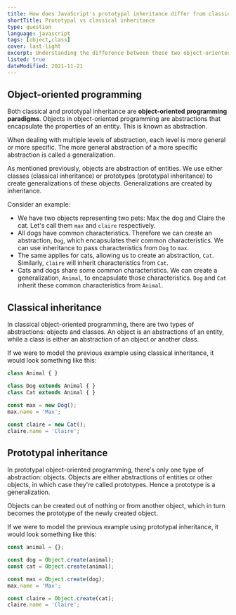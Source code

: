 ```yaml
---
title: How does JavaScript's prototypal inheritance differ from classical inheritance?
shortTitle: Prototypal vs classical inheritance
type: question
language: javascript
tags: [object,class]
cover: last-light
excerpt: Understanding the difference between these two object-oriented programming paradigms is key to taking your skills to the next level.
listed: true
dateModified: 2021-11-21
---
```


## Object-oriented programming

Both classical and prototypal inheritance are **object-oriented programming paradigms**. Objects in object-oriented programming are abstractions that encapsulate the properties of an entity. This is known as abstraction.

When dealing with multiple levels of abstraction, each level is more general or more specific. The more general abstraction of a more specific abstraction is called a generalization.

As mentioned previously, objects are abstraction of entities. We use either classes (classical inheritance) or prototypes (prototypal inheritance) to create generalizations of these objects. Generalizations are created by inheritance.

Consider an example:

- We have two objects representing two pets: Max the dog and Claire the cat. Let's call them `max` and `claire` respectively.
- All dogs have common characteristics. Therefore we can create an abstraction, `Dog`, which encapsulates their common characteristics. We can use inheritance to pass characteristics from `Dog` to `max`.
- The same applies for cats, allowing us to create an abstraction, `Cat`. Similarly, `claire` will inherit characteristics from `Cat`.
- Cats and dogs share some common characteristics. We can create a generalization, `Animal`, to encapsulate those characteristics. `Dog` and `Cat` inherit these common characteristics from `Animal`.

## Classical inheritance

In classical object-oriented programming, there are two types of abstractions: objects and classes. An object is an abstractions of an entity, while a class is either an abstraction of an object or another class.

If we were to model the previous example using classical inheritance, it would look something like this:

```js
class Animal { }

class Dog extends Animal { }
class Cat extends Animal { }

const max = new Dog();
max.name = 'Max';

const claire = new Cat();
claire.name = 'Claire';
```

## Prototypal inheritance

In prototypal object-oriented programming, there's only one type of abstraction: objects. Objects are either abstractions of entities or other objects, in which case they're called prototypes. Hence a prototype is a generalization.

Objects can be created out of nothing or from another object, which in turn becomes the prototype of the newly created object.

If we were to model the previous example using prototypal inheritance, it would look something like this:

```js
const animal = {};

const dog = Object.create(animal);
const cat = Object.create(animal);

const max = Object.create(dog);
max.name = 'Max';

const claire = Object.create(cat);
claire.name = 'Claire';
```
